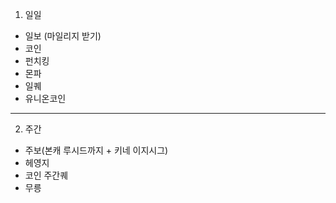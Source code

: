 1. 일일
  - 일보 (마일리지 받기)
  - 코인
  - 펀치킹
  - 몬파
  - 일퀘
  - 유니온코인

----

2. 주간
  - 주보(본캐 루시드까지 + 키네 이지시그)
  - 헤영지
  - 코인 주간퀘
  - 무릉
